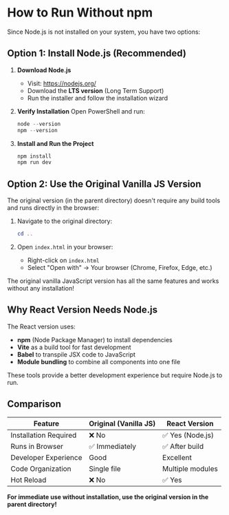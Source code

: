 # How to Run Without npm

Since Node.js is not installed on your system, you have two options:

## Option 1: Install Node.js (Recommended)

1. **Download Node.js**
   - Visit: https://nodejs.org/
   - Download the **LTS version** (Long Term Support)
   - Run the installer and follow the installation wizard

2. **Verify Installation**
   Open PowerShell and run:
   ```powershell
   node --version
   npm --version
   ```

3. **Install and Run the Project**
   ```powershell
   npm install
   npm run dev
   ```

## Option 2: Use the Original Vanilla JS Version

The original version (in the parent directory) doesn't require any build tools and runs directly in the browser:

1. Navigate to the original directory:
   ```powershell
   cd ..
   ```

2. Open `index.html` in your browser:
   - Right-click on `index.html`
   - Select "Open with" → Your browser (Chrome, Firefox, Edge, etc.)

The original vanilla JavaScript version has all the same features and works without any installation!

## Why React Version Needs Node.js

The React version uses:
- **npm** (Node Package Manager) to install dependencies
- **Vite** as a build tool for fast development
- **Babel** to transpile JSX code to JavaScript
- **Module bundling** to combine all components into one file

These tools provide a better development experience but require Node.js to run.

## Comparison

| Feature | Original (Vanilla JS) | React Version |
|---------|----------------------|---------------|
| Installation Required | ❌ No | ✅ Yes (Node.js) |
| Runs in Browser | ✅ Immediately | ✅ After build |
| Developer Experience | Good | Excellent |
| Code Organization | Single file | Multiple modules |
| Hot Reload | ❌ No | ✅ Yes |

**For immediate use without installation, use the original version in the parent directory!**
